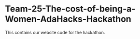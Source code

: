 # Team-25-The-cost-of-being-a-Women-AdaHacks-Hackathon
This contains our website code for the hackathon. 
